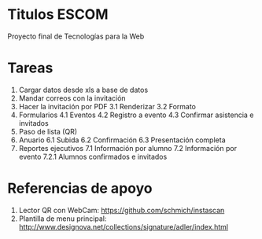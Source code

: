 # Titulos ESCOM
Proyecto final de Tecnologías para la Web 

# Tareas
1. Cargar datos desde xls a base de datos
2. Mandar correos con la invitación 
3. Hacer la invitación por PDF
  3.1 Renderizar
  3.2 Formato
4. Formularios
  4.1 Eventos
  4.2 Registro a evento
  4.3 Confirmar asistencia e invitados
5. Paso de lista (QR)
6. Anuario
  6.1 Subida
  6.2 Confirmación
  6.3 Presentación completa
7. Reportes ejecutivos
  7.1 Información por alumno
  7.2 Información por evento 
    7.2.1 Alumnos confirmados e invitados

# Referencias de apoyo 
1. Lector QR con WebCam: https://github.com/schmich/instascan
2. Plantilla de menu principal: http://www.designova.net/collections/signature/adler/index.html
